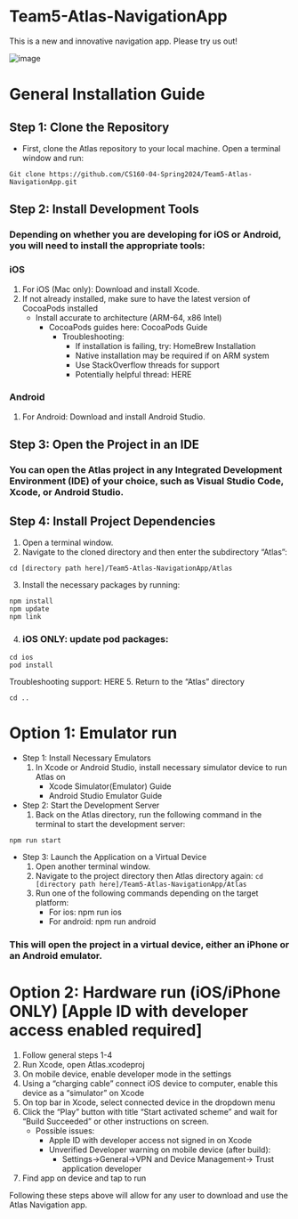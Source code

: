 # Team5-Atlas-NavigationApp

This is a new and innovative navigation app. Please try us out!

![image](https://github.com/CS160-04-Spring2024/Team5-Atlas-NavigationApp/assets/93296008/00dd4b3d-8932-4532-90d3-60f9a1625607)

# General Installation Guide
## Step 1: Clone the Repository 
- First, clone the Atlas repository to your local machine. Open a terminal window and run:
```
Git clone https://github.com/CS160-04-Spring2024/Team5-Atlas-NavigationApp.git
```

## Step 2: Install Development Tools 
### Depending on whether you are developing for iOS or Android, you will need to install the appropriate tools:

### iOS
1. For iOS (Mac only): Download and install Xcode.
2. If not already installed, make sure to have the latest version of CocoaPods installed
    - Install accurate to architecture (ARM-64, x86 Intel)
        - CocoaPods guides here: CocoaPods Guide
            - Troubleshooting: 
                - If installation is failing, try: HomeBrew Installation
                - Native installation may be required if on ARM system
                - Use StackOverflow threads for support
                - Potentially helpful thread: HERE
### Android
1. For Android: Download and install Android Studio.

## Step 3: Open the Project in an IDE 
### You can open the Atlas project in any Integrated Development Environment (IDE) of your choice, such as Visual Studio Code, Xcode, or Android Studio. 

## Step 4: Install Project Dependencies 
1. Open a terminal window. 
2. Navigate to the cloned directory and then enter the subdirectory “Atlas”:
```
cd [directory path here]/Team5-Atlas-NavigationApp/Atlas
```
3. Install the necessary packages by running:
```
npm install
npm update
npm link
```
4. ### iOS ONLY: update pod packages:
```
cd ios
pod install
```
Troubleshooting support: HERE
5. Return to the “Atlas” directory
```
cd ..
```
# Option 1: Emulator run
- Step 1: Install Necessary Emulators
    1. In Xcode or Android Studio, install necessary simulator device to run Atlas on
        - Xcode Simulator(Emulator) Guide
        - Android Studio Emulator Guide
- Step 2: Start the Development Server
    1. Back on the Atlas directory, run the following command in the terminal to start the development server:
```
npm run start
```
- Step 3: Launch the Application on a Virtual Device 
    1. Open another terminal window. 
    2. Navigate to the project directory then Atlas directory again:
`
cd [directory path here]/Team5-Atlas-NavigationApp/Atlas
`
    3. Run one of the following commands depending on the target platform:
        - For ios: npm run ios
        - For android: npm run android
### This will open the project in a virtual device, either an iPhone or an Android emulator.

# Option 2: Hardware run (iOS/iPhone ONLY) [Apple ID with developer access enabled required]
1. Follow general steps 1-4
2. Run Xcode, open Atlas.xcodeproj
3. On mobile device, enable developer mode in the settings
4. Using a “charging cable” connect iOS device to computer, enable this device as a “simulator” on Xcode
5. On top bar in Xcode, select connected device in the dropdown menu
6. Click the “Play” button with title “Start activated scheme” and wait for “Build Succeeded” or other instructions on screen.
    - Possible issues:
        - Apple ID with developer access not signed in on Xcode
        - Unverified Developer warning on mobile device (after build):
            - Settings→General→VPN and Device Management→ Trust application developer
7. Find app on device and tap to run


Following these steps above will allow for any user to download and use the Atlas Navigation app. 



